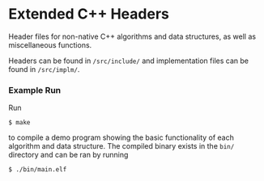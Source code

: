 # Extended C++ Headers

Header files for non-native C++ algorithms and data structures, as well as miscellaneous functions.

Headers can be found in `/src/include/` and implementation files can be found in `/src/implm/`.

### Example Run

Run

```
$ make
```

to compile a demo program showing the basic functionality of each algorithm and data structure.
The compiled binary exists in the `bin/` directory and can be ran by running

```
$ ./bin/main.elf
```
